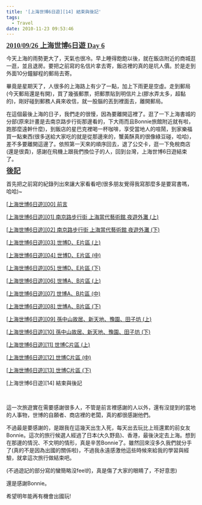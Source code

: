 ```yaml
---
title: '[上海世博6日遊][14] 結束與後記'
tags:
  - Travel
date: 2010-11-23 09:53:46
---
```


<span style="color: #333333; font-family: 'Century Gothic'; font-size: 12px; line-height: 18px; "><span style="text-decoration: underline; ">**<span style="font-size: 14pt; ">2010/09/26 上海世博6日遊 Day 6</span>**</span></span>

今天上海的雨勢更大了，天氣也很冷。早上睡得飽飽以後，就在飯店附近的商城逛一逛，並且退房。要把之前寫的名信片拿去寄，飯店裡的真的是坑人價。於是走到外面10分鐘腳程的郵局去寄。

畢竟是星期天了，人很多的上海路上有少了一點，加上下雨更是空虛。走到郵局(今天郵局還是有開)，買了幾張郵票，把郵票貼到明信片上(膠水弄太多，超黏的)，剛好碰到郵務人員來收信，就一股腦的丟到裡面去，離開郵局。

在這個最後上海的日子，我們走的很慢，因為要離開這裡了。逛了一下上海書城的分部(原來計畫是去南京路步行街那邊看的，下大雨而且Bonnie旅館附近就有啦，跑那麼遠幹什麼)，到飯店的星巴克裡喝一杯咖啡，享受當地人的喧鬧，到家樂福買一點東西(很多送給大家吃的就是從那邊來的，蟹黃酥真的很像綠豆碰，哈哈)，差不多要離開這邊了。依照第一天來的順序回去，退了公交卡，逛一下免稅商店(還是很貴)，感謝在飛機上跟我們換位子的人，回到台灣，上海世博6日遊結束了。

<span style="font-family: 'Century Gothic'; color: #333333;"><span style="font-size: 19px; line-height: 18px;">**<span style="text-decoration: underline;">後記</span>**</span></span>

首先把之前寫的紀錄列出來讓大家看看吧(很多朋友覺得我寫那麼多是要寫書嗎，哈哈)~

[[上海世博6日遊][00] 前言](http://blog.xuite.net/retsamsu/diary/38346496)

[[上海世博6日遊][01] 南京路步行街 上海當代藝術館 夜遊外灘 (上)](http://blog.xuite.net/retsamsu/diary/38475287)

[[上海世博6日遊][02] 南京路步行街 上海當代藝術館 夜遊外灘 (下)](http://blog.xuite.net/retsamsu/diary/38490026)

[[上海世博6日遊][03] 世博D、E片區 (上)](http://blog.xuite.net/retsamsu/diary/38598167)

[[上海世博6日遊][04] 世博D、E片區 (中)](http://blog.xuite.net/retsamsu/diary/38703701)

[[上海世博6日遊][05] 世博D、E片區 (下)](http://blog.xuite.net/retsamsu/diary/38758603)

[[上海世博6日遊][06] 世博A、B片區 (上)](http://blog.xuite.net/retsamsu/diary/38837581)

[[上海世博6日遊][07] 世博A、B片區 (中)](http://blog.xuite.net/retsamsu/diary/38892045)

[[上海世博6日遊][08] 世博A、B片區 (下)](http://blog.xuite.net/retsamsu/diary/38917663)

[[上海世博6日遊][09] 孫中山故居、新天地、豫園、田子坊 (上)](http://blog.xuite.net/retsamsu/diary/38932836)

[[上海世博6日遊][10] 孫中山故居、新天地、豫園、田子坊 (下)](http://blog.xuite.net/retsamsu/diary/39141341)

[[上海世博6日遊][11] 世博C片區 (上)](http://blog.xuite.net/retsamsu/diary/39201219)

[[上海世博6日遊][12] 世博C片區 (中)](http://blog.xuite.net/retsamsu/diary/39815961)

[[上海世博6日遊][13] 世博C片區 (下)](http://blog.xuite.net/retsamsu/diary/40138085)

[上海世博6日遊][14] 結束與後記

&nbsp;

這一次旅遊實在需要感謝很多人，不管是前言裡感謝的人以外，還有沒提到的當地的人事物，世博的自願者、商店裡的老闆，真的都很感謝他們。

不過最是要感謝的，是跟我在這幾天出生入死，每天出去玩比上班還累的前女友Bonnie。這次的旅行候選人經過了日本(大久野島)、香港，最後決定去上海。想到在那邊的情況、不文明的情形，真是辛苦Bonnie了。雖然回來沒多久我們就分手了(真的不是因為出國的關係啦)，不過我永遠感激他這些時候來給我的學習與經驗，就拿這次旅行做結束吧。

(不過遊記的部分寫的蠻簡略沒feel的，真是傷了大家的眼睛了，不好意思)

還是感謝Bonnie。

希望明年能再有機會出國玩!